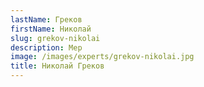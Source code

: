 ```yaml
---
lastName: Греков
firstName: Николай
slug: grekov-nikolai
description: Мер
image: /images/experts/grekov-nikolai.jpg
title: Николай Греков
---
```

